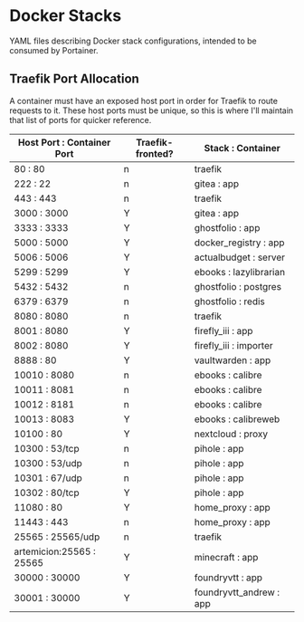 # Docker Stacks

YAML files describing Docker stack configurations, intended to be consumed by Portainer.

## Traefik Port Allocation

A container must have an exposed host port in order for Traefik to route requests to it.
These host ports must be unique, so this is where I'll maintain that list of ports for quicker reference.

| Host Port : Container Port | Traefik-fronted? | Stack : Container |
|----------------------------|------------------|-------------------|
|    80 : 80                 | n                | traefik |
|   222 : 22                 | n                | gitea : app |
|   443 : 443                | n                | traefik |
|  3000 : 3000               | Y                | gitea : app |
|  3333 : 3333               | Y                | ghostfolio : app |
|  5000 : 5000               | Y                | docker_registry : app |
|  5006 : 5006               | Y                | actualbudget : server |
|  5299 : 5299               | Y                | ebooks : lazylibrarian |
|  5432 : 5432               | n                | ghostfolio : postgres |
|  6379 : 6379               | n                | ghostfolio : redis |
|  8080 : 8080               | n                | traefik |
|  8001 : 8080               | Y                | firefly_iii : app |
|  8002 : 8080               | Y                | firefly_iii : importer |
|  8888 : 80                 | Y                | vaultwarden : app |
| 10010 : 8080               | n                | ebooks : calibre |
| 10011 : 8081               | n                | ebooks : calibre |
| 10012 : 8181               | n                | ebooks : calibre |
| 10013 : 8083               | Y                | ebooks : calibreweb |
| 10100 : 80                 | Y                | nextcloud : proxy |
| 10300 : 53/tcp             | n                | pihole : app |
| 10300 : 53/udp             | n                | pihole : app |
| 10301 : 67/udp             | n                | pihole : app |
| 10302 : 80/tcp             | Y                | pihole : app |
| 11080 : 80                 | Y                | home_proxy : app |
| 11443 : 443                | n                | home_proxy : app |
| 25565 : 25565/udp          | n                | traefik |
| artemicion:25565 : 25565   | Y                | minecraft : app |
| 30000 : 30000              | Y                | foundryvtt : app |
| 30001 : 30000              | Y                | foundryvtt_andrew : app |
